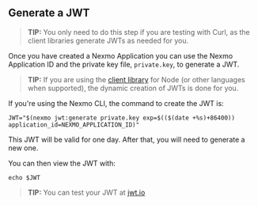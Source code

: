 ## Generate a JWT

> **TIP:** You only need to do this step if you are testing with Curl, as the client libraries generate JWTs as needed for you.

Once you have created a Nexmo Application you can use the Nexmo Application ID and the private key file, `private.key`, to generate a JWT.

> **TIP:** If you are using the [client library](/messages/building-blocks/client-library) for Node (or other languages when supported), the dynamic creation of JWTs is done for you.

If you're using the Nexmo CLI, the command to create the JWT is:

``` shell
JWT="$(nexmo jwt:generate private.key exp=$(($(date +%s)+86400)) application_id=NEXMO_APPLICATION_ID)"
```

This JWT will be valid for one day. After that, you will need to generate a new one.

You can then view the JWT with:

``` shell
echo $JWT
```

> **TIP:** You can test your JWT at [jwt.io](https://jwt.io)
